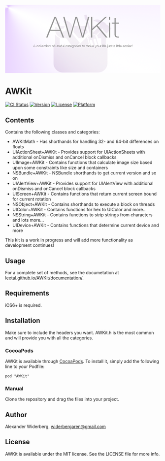 ![Banner](Images/banner.png)

# AWKit

[![CI Status](http://img.shields.io/travis/leetal/AWKit.svg?style=flat)](https://travis-ci.org/leetal/AWKit)
[![Version](https://img.shields.io/cocoapods/v/AWKit.svg?style=flat)](http://cocoadocs.org/docsets/AWKit)
[![License](https://img.shields.io/cocoapods/l/AWKit.svg?style=flat)](http://cocoadocs.org/docsets/AWKit)
[![Platform](https://img.shields.io/cocoapods/p/AWKit.svg?style=flat)](http://cocoadocs.org/docsets/AWKit)

## Contents

Contains the following classes and categories:
*  AWKitMath - Has shorthands for handling 32- and 64-bit differences on floats
*  UIActionSheet+AWKit - Provides support for UIActionSheets with additional onDismiss and onCancel block callbacks
*  UIImage+AWKit - Contains functions that calculate image size based upon some constraints like size and containers
*  NSBundle+AWKit - NSBundle shorthands to get current version and so on
*  UIAlertView+AWKit - Provides support for UIAlertView with additional onDismiss and onCancel block callbacks
*  UIScreen+AWKit - Contains functions that return current screen bound for current rotation
*  NSObject+AWKit - Contains shorthands to execute a block on threads
*  UIColor+AWKit - Contains functions for hex to UIColor and more..
*  NSString+AWKit - Contains functions to strip strings from characters and lots more...
*  UIDevice+AWKit - Contains functions that determine current device and more 

This kit is a work in progress and will add more functionality as development continues!

## Usage

For a complete set of methods, see the documetation at [leetal.github.io/AWKit/documentation/](http://leetal.github.io/AWKit/documentation/).

## Requirements

iOS6+ is required.

## Installation

Make sure to include the headers you want. AWKit.h is the most common and will provide you with all the categories.

### CocoaPods
AWKit is available through [CocoaPods](http://cocoapods.org). To install
it, simply add the following line to your Podfile:

    pod "AWKit"

### Manual
Clone the repository and drag the files into your project.

## Author

Alexander Widerberg, widerbergaren@gmail.com

## License

AWKit is available under the MIT license. See the LICENSE file for more info.

